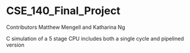 # CSE_140_Final_Project
Contributors Matthew Mengell and Katharina Ng

C simulation of a 5 stage CPU includes both a single cycle and pipelined version
